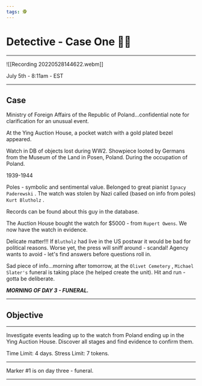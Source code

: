 ```yaml
---
tags: 🕵
---
```


# Detective - Case One 🕵‍♀
---


![[Recording 20220528144622.webm]]

July 5th - 8:11am - EST

---

## Case

Ministry of Foreign Affairs of the Republic of Poland...confidential note for clarification for an unusual event.

At the Ying Auction House, a pocket watch with a gold plated bezel appeared.

Watch in DB of objects lost during WW2. Showpiece looted by Germans from the Museum of the Land in Posen, Poland. During the occupation of Poland.

1939-1944

Poles - symbolic and sentimental value. Belonged to great pianist `Ignacy Paderewski` . The watch was stolen by Nazi called (based on info from poles) `Kurt Blutholz` .

Records can be found about this guy in the database.

The Auction House bought the watch for $5000 - from `Rupert Owens`. We now have the watch in evidence.

Delicate matter!!! If `Blutholz` had live in the US postwar it would be bad for political reasons. Worse yet, the press will sniff around - scandal! Agency wants to avoid - let's find answers before questions roll in.

Sad piece of info...morning after tomorrow, at the `Olivet Cemetery` , `Michael Slater's` funeral is taking place (he helped create the unit). Hit and run - gotta be deliberate.

***MORNING OF DAY 3 - FUNERAL.***

---

## Objective
---

Investigate events leading up to the watch from Poland ending up in the Ying Auction House. Discover all stages and find evidence to confirm them.

Time Limit: 4 days.
Stress Limit: 7 tokens.

---

Marker #1 is on day three - funeral.

---



